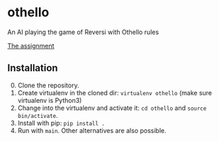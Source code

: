 # othello
An AI playing the game of Reversi with Othello rules

[The assignment](http://cs.lth.se/eda132-applied-artificial-intelligence/programming-assignments/search/)

## Installation
0. Clone the repository.
1. Create virtualenv in the cloned dir: `virtualenv othello` (make sure virtualenv is Python3)
2. Change into the virtualenv and activate it: `cd othello` and `source bin/activate`.
3. Install with pip: `pip install .`
4. Run with `main`. Other alternatives are also possible.
